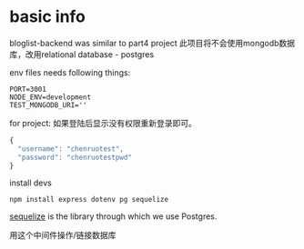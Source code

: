 # basic info

bloglist-backend was similar to part4 project
此项目将不会使用mongodb数据库，改用relational database - postgres

env files needs following things:

```
PORT=3001
NODE_ENV=development
TEST_MONGODB_URI=''
```

for project:
如果登陆后显示没有权限重新登录即可。

```js
{
  "username": "chenruotest",
  "password": "chenruotestpwd"
}
```
 install devs
```
npm install express dotenv pg sequelize
```

 [sequelize](https://sequelize.org/master/) is the library through which we use Postgres. 

用这个中间件操作/链接数据库
